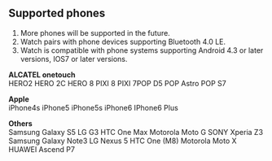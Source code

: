 ## Supported phones

1. More phones will be supported in the future. 
2. Watch pairs with phone devices supporting Bluetooth 4.0 LE. 
3. Watch is compatible with phone systems supporting Android 4.3 or later versions, IOS7 or later versions.

**ALCATEL onetouch**  
HERO2 HERO 2C HERO 8 PIXI 8 PIXI 7POP D5 POP Astro POP S7

**Apple**  
iPhone4s iPhone5 iPhone5s iPhone6 IPhone6 Plus

**Others**  
Samsung Galaxy S5 LG G3 HTC One Max Motorola Moto G SONY Xperia Z3 Samsung Galaxy Note3 LG Nexus 5 HTC One (M8) Motorola Moto X HUAWEI Ascend P7